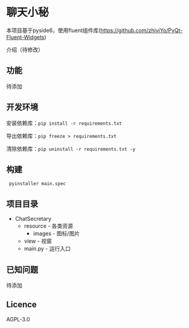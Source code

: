 # 聊天小秘

本项目基于pyside6，使用fluent组件库(https://github.com/zhiyiYo/PyQt-Fluent-Widgets)

介绍（待修改）

## 功能

待添加

## 开发环境

安装依赖库：`pip install -r requirements.txt`

导出依赖库：`pip freeze > requirements.txt`

清除依赖库：`pip uninstall -r requirements.txt -y`

## 构建

` pyinstaller main.spec`

## 项目目录

* ChatSecretary
  * resource - 各类资源
    * images  - 图标/图片
  * view - 视窗
  * main.py - 运行入口

## 已知问题

待添加

## Licence

AGPL-3.0